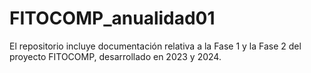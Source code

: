 # FITOCOMP_anualidad01
El repositorio incluye documentación relativa a la Fase 1 y la Fase 2 del proyecto FITOCOMP, desarrollado en 2023 y 2024.
